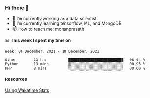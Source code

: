 ### Hi there 👋

- 🔭 I’m currently working as a data scientist.
- 🌱 I’m currently learning tensorflow, ML, and MongoDB
- 📫 How to reach me: mohanprasath

📊 **This week I spent my time on**
<!--START_SECTION:waka-->
```text
Week: 04 December, 2021 - 10 December, 2021

Other        23 hrs          ████████████████████████▓   98.44 % 
Python       13 mins         ▒░░░░░░░░░░░░░░░░░░░░░░░░   00.93 % 
PHP          8 mins          ░░░░░░░░░░░░░░░░░░░░░░░░░   00.60 % 
```
<!--END_SECTION:waka-->

#### Resources
[Using Wakatime Stats](https://github.com/marketplace/actions/waka-readme)
